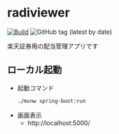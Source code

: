 # radiviewer
[![Build](https://github.com/TakuyaFukumura/radiviewer/actions/workflows/build.yml/badge.svg)](https://github.com/TakuyaFukumura/radiviewer/actions/workflows/build.yml)
![GitHub tag (latest by date)](https://img.shields.io/github/v/tag/TakuyaFukumura/radiviewer?style=flat-square)

楽天証券用の配当管理アプリです


## ローカル起動
- 起動コマンド
    ```bash
    ./mvnw spring-boot:run
    ```
- 画面表示
  - http://localhost:5000/
